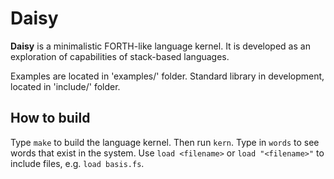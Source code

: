 Daisy
================================================================================

**Daisy** is a minimalistic FORTH-like language kernel. It is developed as an
exploration of capabilities of stack-based languages.

Examples are located in 'examples/' folder.
Standard library in development, located in 'include/' folder.

## How to build
Type `make` to build the language kernel. Then run `kern`. Type in `words` to see
words that exist in the system. Use `load <filename>` or `load "<filename>"` to
include files, e.g. `load basis.fs`.
